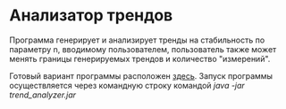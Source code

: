 # Анализатор трендов
Программа генерирует и анализирует тренды на стабильность по параметру n, вводимому пользователем, пользователь
также может менять границы генерируемых трендов и количество "измерений".

Готовый вариант программы расположен [здесь](https://github.com/Timoty02/trend_analyzer/releases).
Запуск программы осуществляется через командную строку командой  *java -jar trend_analyzer.jar*